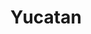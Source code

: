 ---
abv: 8.5%
alt: 
availability: Keg
bitterness: 
description: This imperial stout is strong with a heavy body. Cinnamon sticks, peppers, and vanilla beans were added in the fermenter.
gravity: 
hops: 
ibu: 40
img: yucatan.jpg
layout: beer
malt: 
modal-id: yucatan
title: Yucatan
on-tap: nope
sourness: 
style: Imperial Stout
---